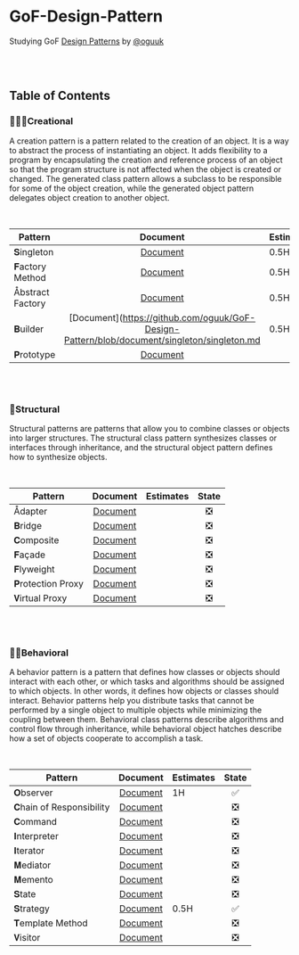 # GoF-Design-Pattern
Studying GoF [Design Patterns](http://principles-wiki.net/collections:gof_patterns) by [@oguuk](https://github.com/oguuk)  

<br/><br/>


## Table of Contents

### 👨🏻‍🎨Creational
A creation pattern is a pattern related to the creation of an object. It is a way to abstract the process of instantiating an object. It adds flexibility to a program by encapsulating the creation and reference process of an object so that the program structure is not affected when the object is created or changed. The generated class pattern allows a subclass to be responsible for some of the object creation, while the generated object pattern delegates object creation to another object.

<br/>

|Pattern|Document|Estimates|State|
|---|:---:|---|:---:|
|𝐒ingleton|[Document](https://github.com/oguuk/GoF-Design-Pattern/blob/document/singleton/singleton.md)|0.5H|✅|
|𝐅actory Method|[Document](https://github.com/oguuk/GoF-Design-Pattern/blob/document/singleton/singleton.md)|0.5H|✅|
|Åbstract Factory|[Document](https://github.com/oguuk/GoF-Design-Pattern/blob/document/singleton/singleton.md)|0.5H|✅|
|𝐁uilder|[Document](https://github.com/oguuk/GoF-Design-Pattern/blob/document/singleton/singleton.md|0.5H|✅|
|𝐏rototype|[Document](https://github.com/oguuk/GoF-Design-Pattern/blob/document/singleton/singleton.md)||❎|

<br/><br/>

### 🧬Structural
Structural patterns are patterns that allow you to combine classes or objects into larger structures. The structural class pattern synthesizes classes or interfaces through inheritance, and the structural object pattern defines how to synthesize objects.

<br/>

|Pattern|Document|Estimates|State|
|---|:---:|---|:---:|
|Ådapter|[Document](https://github.com/oguuk/GoF-Design-Pattern/blob/document/singleton/singleton.md)||❎|
|𝐁ridge|[Document](https://github.com/oguuk/GoF-Design-Pattern/blob/document/singleton/singleton.md)||❎|
|𝐂omposite|[Document](https://github.com/oguuk/GoF-Design-Pattern/blob/document/singleton/singleton.md)||❎|
|𝐅açade|[Document](https://github.com/oguuk/GoF-Design-Pattern/blob/document/singleton/singleton.md)||❎|
|𝐅lyweight|[Document](https://github.com/oguuk/GoF-Design-Pattern/blob/document/singleton/singleton.md)||❎|
|𝐏rotection Proxy|[Document](https://github.com/oguuk/GoF-Design-Pattern/blob/document/singleton/singleton.md)||❎|
|𝐕irtual Proxy|[Document](https://github.com/oguuk/GoF-Design-Pattern/blob/document/singleton/singleton.md)||❎| 
  
<br/><br/>

### 🤸🏻Behavioral
A behavior pattern is a pattern that defines how classes or objects should interact with each other, or which tasks and algorithms should be assigned to which objects. In other words, it defines how objects or classes should interact. Behavior patterns help you distribute tasks that cannot be performed by a single object to multiple objects while minimizing the coupling between them. Behavioral class patterns describe algorithms and control flow through inheritance, while behavioral object hatches describe how a set of objects cooperate to accomplish a task.

<br/>

|Pattern|Document|Estimates|State|
|---|:---:|---|:---:|
|𝐎bserver|[Document](https://github.com/oguuk/GoF-Design-Pattern/blob/document/singleton/singleton.md)|1H|✅|
|𝐂hain of Responsibility|[Document](https://github.com/oguuk/GoF-Design-Pattern/blob/document/singleton/singleton.md)||❎|
|𝐂ommand|[Document](https://github.com/oguuk/GoF-Design-Pattern/blob/document/singleton/singleton.md)||❎|
|𝐈nterpreter|[Document](https://github.com/oguuk/GoF-Design-Pattern/blob/document/singleton/singleton.md)||❎|
|𝐈terator|[Document](https://github.com/oguuk/GoF-Design-Pattern/blob/document/singleton/singleton.md)||❎|
|𝐌ediator|[Document](https://github.com/oguuk/GoF-Design-Pattern/blob/document/singleton/singleton.md)||❎|
|𝐌emento|[Document](https://github.com/oguuk/GoF-Design-Pattern/blob/document/singleton/singleton.md)||❎|
|𝐒tate|[Document](https://github.com/oguuk/GoF-Design-Pattern/blob/document/singleton/singleton.md)||❎|
|𝐒trategy|[Document](https://github.com/oguuk/GoF-Design-Pattern/blob/document/singleton/singleton.md)|0.5H|✅|
|𝐓emplate Method|[Document](https://github.com/oguuk/GoF-Design-Pattern/blob/document/singleton/singleton.md)||❎|
|𝐕isitor|[Document](https://github.com/oguuk/GoF-Design-Pattern/blob/document/singleton/singleton.md)||❎|

